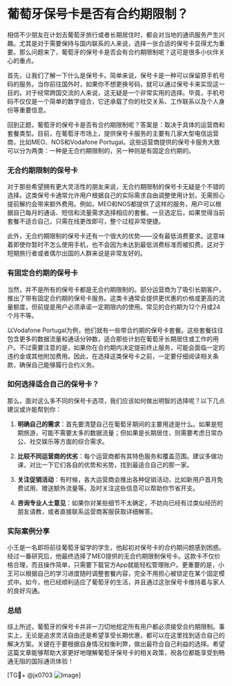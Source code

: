 # 葡萄牙保号卡是否有合约期限制？

相信不少朋友在计划去葡萄牙旅行或者长期居住时，都会对当地的通讯服务产生兴趣。尤其是对于需要保持与国内联系的人来说，选择一张合适的保号卡显得尤为重要。那么问题来了，葡萄牙的保号卡是否会有合约期限制呢？这可是很多小伙伴关心的重点。

首先，让我们了解一下什么是保号卡。简单来说，保号卡是一种可以保留原手机号码的服务。当你前往国外时，如果你不想更换号码，就可以通过保号卡来实现这一目的。对于经常跨国交流的人来说，这无疑是一个非常实用的选择。毕竟，手机号码不仅仅是一个简单的数字组合，它还承载了你的社交关系、工作联系以及个人身份等重要信息。

回到正题，葡萄牙的保号卡是否有合约期限制呢？答案是：取决于具体的运营商和套餐类型。目前，在葡萄牙市场上，提供保号卡服务的主要有几家大型电信运营商，比如MEO、NOS和Vodafone Portugal。这些运营商提供的保号卡服务大致可以分为两类：一种是无合约期限制的，另一种则是有固定合约期的。

### 无合约期限制的保号卡

对于那些希望拥有更大灵活性的朋友来说，无合约期限制的保号卡无疑是个不错的选择。这类保号卡通常允许用户根据自己的实际需求自由调整使用计划，无需担心提前解约会带来额外费用。例如，MEO和NOS都提供了这样的服务，用户可以根据自己每月的通话、短信和流量需求选择相应的套餐。一旦选定后，如果觉得当前套餐不适合自己，只需在线更改即可，整个过程非常便捷。

此外，无合约期限制的保号卡还有一个很大的优势——没有最低消费要求。这意味着即使你暂时不怎么使用手机，也不会因为未达到最低消费标准而被扣费。这对于短期旅行者或者偶尔出国的人群来说是非常友好的。

### 有固定合约期的保号卡

当然，并不是所有的保号卡都是无合约期限制的。部分运营商为了吸引长期客户，推出了带有固定合约期的保号卡服务。这类卡通常会提供更优惠的价格或更高的流量额度，但前提是用户必须承诺一定期限内的使用。常见的合约期为12个月或24个月不等。

以Vodafone Portugal为例，他们就有一些带合约期的保号卡套餐。这些套餐往往包含更多的数据流量和通话分钟数，适合那些计划在葡萄牙长期居住或工作的用户。不过需要注意的是，如果你在合约期内决定提前终止服务，可能会面临一定的违约金或其他附加费用。因此，在选择这类保号卡之前，一定要仔细阅读相关条款，确保自己能够履行合约义务。

### 如何选择适合自己的保号卡？

那么，面对这么多不同的保号卡选项，我们应该如何做出明智的选择呢？以下几点建议或许能帮到你：

1. **明确自己的需求**：首先要清楚自己在葡萄牙期间的主要用途是什么。如果是短期旅游，可能不需要太多的数据流量；但如果是长期居住，则需要考虑日常办公、社交娱乐等方面的综合需求。
   
2. **比较不同运营商的优劣**：每个运营商都有其特色服务和覆盖范围。建议多做功课，对比一下它们各自的优势和劣势，找到最适合自己的那一家。

3. **关注促销活动**：有时候，各大运营商会推出各种促销活动，比如新用户首月免费试用、赠送额外流量等。及时关注这些信息可以帮助你节省开支。

4. **咨询专业人士意见**：如果你对某些细节不太确定，不妨向已经有过类似经历的朋友请教，或者直接联系运营商客服获取详细解答。

### 实际案例分享

小王是一名即将前往葡萄牙留学的学生，他起初对保号卡的合约期问题感到困惑。经过一番研究后，他最终选择了MEO提供的无合约期限制保号卡。这款卡不仅价格合理，而且操作简单，只需要下载官方App就能轻松管理账户。更重要的是，小王可以根据自己的学习进度随时调整套餐内容，完全不用担心被锁定在某个固定模式中。如今，他已经顺利适应了葡萄牙的生活，并且通过这张保号卡维持着与家人的良好沟通。

### 总结

综上所述，葡萄牙的保号卡并非一刀切地规定所有用户都必须接受合约期限制。事实上，无论是追求灵活自由还是希望享受长期优惠，都可以在这里找到适合自己的解决方案。关键在于要根据自身情况权衡利弊，做出最符合自己利益的选择。希望这篇文章能够帮助大家更好地理解葡萄牙保号卡的相关政策，祝各位都能享受到畅通无阻的国际通讯体验！

[TG💪+ @jx0703 ![Image](https://github.com/user-attachments/assets/dbca1d08-cadb-493c-b0ec-ad6f7a83f270)]